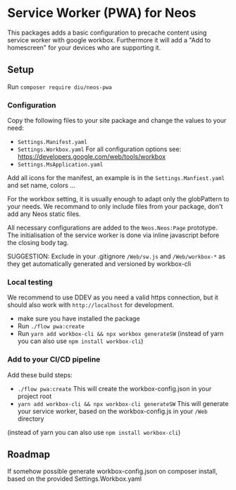 # Service Worker (PWA) for Neos
This packages adds a basic configuration to precache content using service worker with google workbox.
Furthermore it will add a "Add to homescreen" for your devices who are supporting it.

## Setup
Run `composer require diu/neos-pwa`

### Configuration
Copy the following files to your site package and change the values to your need:

  - `Settings.Manifest.yaml`
  - `Settings.Workbox.yaml` For all configuration options see: https://developers.google.com/web/tools/workbox
  - `Settings.MsApplication.yaml` 

Add all icons for the manifest, an example is in the `Settings.Manfiest.yaml` and set name, colors ...
  
For the workbox setting, it is usually enough to adapt only the globPattern to your needs. 
We recommand to only include files from your package, don't add any Neos static files. 

All necessary configurations are added to the `Neos.Neos:Page` prototype.
The initialisation of the service worker is done via inline javascript before the closing body tag. 

SUGGESTION:
Exclude in your .gitignore `/Web/sw.js` and `/Web/workbox-*` as they get automatically generated and versioned by workbox-cli

### Local testing
We recommend to use DDEV as you need a valid https connection, but it should also work with `http://localhost` for development.

 - make sure you have installed the package
 - Run `./flow pwa:create`
 - Run `yarn add workbox-cli && npx workbox generateSW`
 (instead of yarn you can also use `npm install workbox-cli`) 
 

### Add to your CI/CD pipeline
Add these build steps:

  - `./flow pwa:create` This will create the workbox-config.json in your project root
  - `yarn add workbox-cli && npx workbox-cli generateSW` This will generate your service worker, based on the workbox-config.js in your `/Web` directory 
  
(instead of yarn you can also use `npm install workbox-cli`) 


## Roadmap
If somehow possible generate workbox-config.json on composer install, based on the provided Settings.Workbox.yaml

